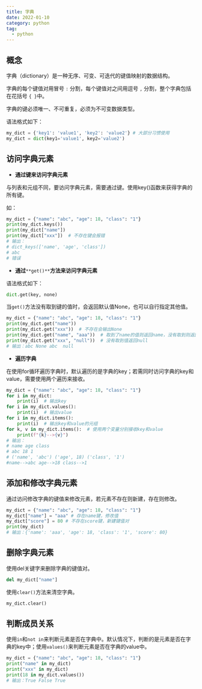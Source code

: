 ```yaml
---
title: 字典
date: 2022-01-10
category: python
tag:
  - python
---
```


## 概念

字典（dictionary）是一种无序、可变、可迭代的键值映射的数据结构。

字典的每个键值对用冒号 `:` 分割，每个键值对之间用逗号 `,` 分割，整个字典包括在花括号 `{ }`中。

字典的键必须唯一、不可重复，必须为不可变数据类型。

语法格式如下：

```python
my_dict = {'key1': 'value1', 'key2': 'value2'} # 大部分习惯使用
my_dict = dict(key1='value1', key2='value2')
```

## 访问字典元素

- **通过键来访问字典元素**

与列表和元组不同，要访问字典元素，需要通过键。使用key()函数来获得字典的所有键。

如：

```python
my_dict = {"name": "abc", "age": 18, "class": "1"}
print(my_dict.keys())
print(my_dict["name"])
print(my_dict["xxx"])  # 不存在键会报错
# 输出：
# dict_keys(['name', 'age', 'class'])
# abc
# 错误
```

- **通过**`**get()**`**方法来访问字典元素**

语法格式如下：

```python
dict.get(key, none)
```

当`get()`方法没有取到键的值时，会返回默认值None，也可以自行指定其他值。

```python
my_dict = {"name": "abc", "age": 18, "class": "1"}
print(my_dict.get("name"))
print(my_dict.get("xxx"))  # 不存在会输出None
print(my_dict.get("name", "aaa"))  # 取到了name的值则返回name，没有取到则返回aaa
print(my_dict.get("xxx", "null"))  # 没有取到值返回null
# 输出：abc None abc  null
```

- **遍历字典**

在使用for循环遍历字典时，默认遍历的是字典的key；若需同时访问字典的key和value，需要使用两个遍历来接收。

```python
my_dict = {"name": "abc", "age": 18, "class": "1"}
for i in my_dict:
    print(i)  # 输出key
for i in my_dict.values():
    print(i)  # 输出value
for i in my_dict.items():
    print(i)  # 输出key和value的元组
for k, v in my_dict.items():  # 使用两个变量分别接收key和value
    print(f"{k}-->{v}")
# 输出：
# name age class
# abc 18 1
# ('name', 'abc') ('age', 18) ('class', '1')
#name-->abc age-->18 class-->1
```

## 添加和修改字典元素

通过访问修改字典的键值来修改元素，若元素不存在则新建，存在则修改。

```python
my_dict = {"name": "abc", "age": 18, "class": "1"}
my_dict["name"] = "aaa" # 存在name键，修改值
my_dict["score"] = 80 # 不存在score键，新建键值对
print(my_dict)
# 输出：{'name': 'aaa', 'age': 18, 'class': '1', 'score': 80}
```

## 删除字典元素

使用del关键字来删除字典的键值对。

```python
del my_dict["name"]
```

使用`clear()`方法来清空字典。

```python
my_dict.clear()
```

## 判断成员关系

使用`in`和`not in`来判断元素是否在字典中。默认情况下，判断的是元素是否在字典的key中；使用`values()`来判断元素是否在字典的value中。

```python
my_dict = {"name": "abc", "age": 18, "class": "1"}
print("name" in my_dict)
print("xxx" in my_dict)
print(18 in my_dict.values())
# 输出：True False True
```

